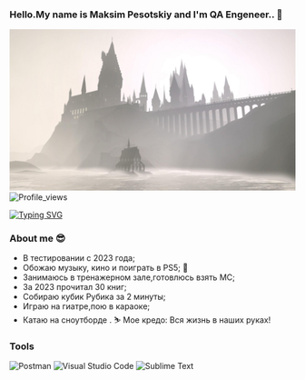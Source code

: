 ### Hello.My name is Maksim Pesotskiy and I'm QA Engeneer.. 👋
![Header](https://github.com/Pesotskiy-Maksim-QA/Pesotskiy-Maksim-QA/blob/main/assets/1614645669_10-p-fon-garri-potter-dlya-fotoshopa-11.jpg)
![Profile_views](https://komarev.com/ghpvc/?username=Pesotskiy-Maksim-QA&color=blue&style=plasyic)
<!--
**Pesotskiy-Maksim-QA/Pesotskiy-Maksim-QA** is a ✨ _special_ ✨ repository because its `README.md` (this file) appears on your GitHub profile.

Here are some ideas to get you started:

- 🔭 I’m currently working on ...
- 🌱 I’m currently learning ...
- 👯 I’m looking to collaborate on ...
- 🤔 I’m looking for help with ...
- 💬 Ask me about ...
- 📫 How to reach me: ...
- 😄 Pronouns: ...
- ⚡ Fun fact: ...
-->
[![Typing SVG](https://readme-typing-svg.demolab.com?font=Fira+Code&pause=1000&color=EE8838&width=435&lines=I'm+QA+Engeneer+(manual%2Bauto))](https://git.io/typing-svg)
### About me :sunglasses:
- В тестировании с 2023 года;
- Обожаю музыку, кино и поиграть в PS5; :musical_note:
- Занимаюсь в тренажерном зале,готовлюсь взять МС;
- За 2023 прочитал 30 книг;
- Собираю кубик Рубика за 2 минуты;
- Играю на гиатре,пою в караоке;
- Катаю на сноутборде . :skier:
Мое кредо: Вся жизнь в наших руках!

### Tools
![Postman](https://img.shields.io/badge/-Postman-000010?style=for-the-badge&logo=postman)
![Visual Studio Code](https://img.shields.io/badge/Visual%20Studio%20Code-0078d7.svg?style=for-the-badge&logo=visual-studio-code&logoColor=white)
![Sublime Text](https://img.shields.io/badge/sublime_text-%23575757.svg?style=for-the-badge&logo=sublime-text&logoColor=important)


